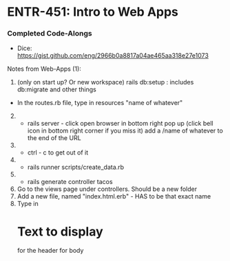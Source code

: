 # ENTR-451: Intro to Web Apps

### Completed Code-Alongs

* Dice: https://gist.github.com/eng/2966b0a8817a04ae465aa318e27e1073

Notes from Web-Apps (1):
1. (only on start up? Or new workspace) rails db:setup : includes db:migrate and other things
- In the routes.rb file, type in resources "name of whatever"
2. - rails server - click open browser in bottom right pop up (click bell icon in bottom right corner if you miss it)
add a /name of whatever to the end of the URL
3. - ctrl - c to get out of it
4. - rails runner scripts/create_data.rb
5. - rails generate controller tacos
6. Go to the views page under controllers. Should be a new folder
7. Add a new file, named "index.html.erb" - HAS to be that exact name
8. Type in <h1> Text to display </h1> for the header <b1> for body